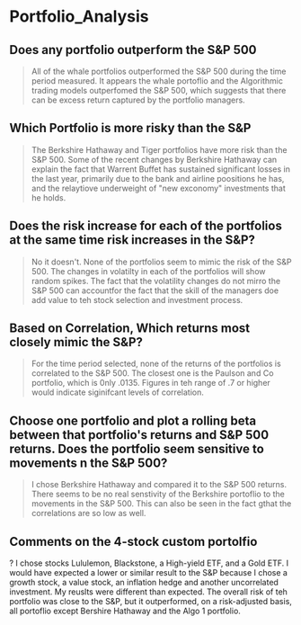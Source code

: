 # Portfolio_Analysis

## Does any portfolio outperform the S&P 500
> All of the whale portfolios outperformed the S&P 500 during the time period measured. 
> It appears the whale portoflio and the Algorithmic trading models outperfomed the S&P 500, which suggests that there can be excess return   captured by the portfolio managers.

## Which Portfolio is more risky than the S&P
> The Berkshire Hathaway and Tiger portfolios have more risk than the S&P 500. Some of the recent changes by Berkshire Hathaway can explain the fact that Warrent Buffet has sustained significant losses in the last year, primarily due to the bank and airline poositions he has, and the relaytiove underweight of "new exconomy" investments that he holds.

## Does the risk increase for each of the portfolios at the same time risk increases in the S&P?
> No it doesn't. None of the portfolios seem to mimic the risk of the S&P 500. The changes in volatilty in each of the portfolios will show random spikes. The fact that the volatility changes do not mirro the S&P 500 can accountfor the fact that the skill of the managers doe add value to teh stock selection and investment process.

## Based on Correlation, Which returns most closely mimic the S&P?
> For the time period selected, none of the returns of the portfolios is correlated to the S&P 500. The closest one is the Paulson and Co portfolio, which is 0nly .0135. Figures in teh range of .7 or higher would indicate siginifcant levels of correlation.

## Choose one portfolio and plot a rolling beta between that portfolio's returns and S&P 500 returns. Does the portfolio seem sensitive to movements n the S&P 500?
> I chose Berkshire Hathaway and compared it to the S&P 500 returns. There seems to be no real senstivity of the Berkshire portoflio to the movements in the S&P 500. This can also be seen in the fact gthat the correlations are so low as well. 

## Comments on the 4-stock custom portolfio 
? I chose stocks Lululemon, Blackstone, a High-yield ETF, and a Gold ETF. I would have expected a lower or similar result to the S&P because I chose a growth stock, a value stock, an inflation hedge and another uncorrelated investment. My reuslts were different than expected. The overall risk of teh portfolio was close to the S&P, but it outperformed, on a risk-adjusted basis, all portoflio except Bershire Hathaway and the Algo 1 portfolio. 
